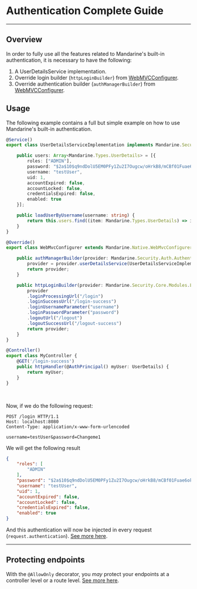 # Authentication Complete Guide

----------

## Overview
In order to fully use all the features related to Mandarine's built-in authentication, it is necessary to have the following:  
1) A UserDetailsService implementation.  
2) Override login builder (`httpLoginBuilder`) from [WebMVCConfigurer](/docs/master/mandarine/native-components-list).  
3) Override authentication builder (`authManagerBuilder`) from [WebMVCConfigurer](/docs/master/mandarine/native-components-list).  

## Usage
The following example contains a full but simple example on how to use Mandarine's built-in authentication.  

```typescript
@Service()
export class UserDetailsServiceImplementation implements Mandarine.Security.Auth.UserDetailsService {

    public users: Array<Mandarine.Types.UserDetails> = [{
        roles: ["ADMIN"],
        password: "$2a$10$q9ndDolU5EM0PFy1Zu2I7Ougcw/oHrkB8/mCBf01Fuae6okON.61O", // Changeme1
        username: "testUser",
        uid: 1,
        accountExpired: false,
        accountLocked: false,
        credentialsExpired: false,
        enabled: true
    }];

    public loadUserByUsername(username: string) {
        return this.users.find((item: Mandarine.Types.UserDetails) => item.username === username);
    }
}

@Override()
export class WebMvcConfigurer extends Mandarine.Native.WebMvcConfigurer {

    public authManagerBuilder(provider: Mandarine.Security.Auth.AuthenticationManagerBuilder) {
        provider = provider.userDetailsService(UserDetailsServiceImplementation);
        return provider;
    }

    public httpLoginBuilder(provider: Mandarine.Security.Core.Modules.LoginBuilder) {
        provider
        .loginProcessingUrl("/login")
        .loginSuccessUrl("/login-success")
        .loginUsernameParameter("username")
        .loginPasswordParameter("password")
        .logoutUrl("/logout")
        .logoutSuccessUrl("/logout-success")
        return provider;
    }
}

@Controller()
export class MyController {
    @GET('/login-success')
    public httpHandler(@AuthPrincipal() myUser: UserDetails) {
        return myUser;
    }
}
```
&nbsp;

Now, if we do the following request:
```http
POST /login HTTP/1.1
Host: localhost:8080
Content-Type: application/x-www-form-urlencoded

username=testUser&password=Changeme1
```

We will get the following result
```json
{
    "roles": [
        "ADMIN"
    ],
    "password": "$2a$10$q9ndDolU5EM0PFy1Zu2I7Ougcw/oHrkB8/mCBf01Fuae6okON.61O",
    "username": "testUser",
    "uid": 1,
    "accountExpired": false,
    "accountLocked": false,
    "credentialsExpired": false,
    "enabled": true
}
```
And this authentication will now be injected in every request (`request.authentication`). [See more here](https://doc.deno.land/https/raw.githubusercontent.com/mandarineorg/mandarinets/master/mvc-framework/mandarine-mvc.ns.ts#MandarineMvc.RequestDataContext).

-------------

## Protecting endpoints

With the `@AllowOnly` decorator, you _may_ protect your endpoints at a controller level or a route level. [See more here](/docs/mandarine/auth-allow-only-decorator).